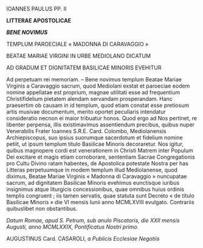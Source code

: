 IOANNES PAULUS PP. II

**LITTERAE APOSTOLICAE**

***BENE NOVIMUS***

TEMPLUM PAROECIALE « MADONNA DI CARAVAGGIO »

BEATAE MARIAE VIRGINI IN URBE MEDIOLANO DICATUM

AD GRADUM ET DIGNITATEM BASILICAE MINORIS EVEHITUR

Ad perpetuam rei memoriam. – Bene novimus templum Beatae Mariae Virginis a Caravaggio sacrum, quod Mediolani exstat et paroeciae eodem nomine appellatae est proprium, magnae utilitati esse ad frequentium Christifidelium pietatem alendam servandam prosperandam. Hanc praesertim ob causam in id templum, quod etiam constat esse pretiosum artis musivae documentum, merito oportet peculiaris intendatur consideratio necnon ei maior tribuatur honos. Quod ergo ad Nοs pertinet, re libenter perpensa, illis existimavimus assentiendum precibus, quibus nuper Venerabilis Frater Ioannes S.R.E. Card. Colombo, Mediolanensis Archiepiscopus, suo ipsius suorumque sacerdotum et fidelium nomine petiit, ut ipsum templum titulo Basilicae Minoris decoraretur. Nos igitur, quibus magnopere cordi est venerationem in Christi Matrem inter Populum Dei excitare et magis etiam corroborare, sententiam Sacrae Congregationis pro Cultu Divino ratam habentes, de Apostolica potestate Nostra per has Litteras perpetuumque in modem templum illud Mediolanense, quod diximus, Beatae Mariae Virginis « Madonna di Caravaggio » nuncupatae sacrum, ad dignitatem Basilicae Minoris evehimus eunctisque iuribus insignimus atque liturgicis concessionibus, quae omnibus huius ordinis templis congruent ; iis tamen servatis, quae statuta sunt Decreto « de titulo Basilicae Minoris » die VI mensis Iunii anno MCMLXVIII evulgato. Contrariis quibuslibet non obstantibus.

*Datum Romae, apud S. Petrum, sub anulo Piscatoris, die XXII mensis Augusti, anno MCMLXXIX, Pontificatus Nostri primo.*

AUGUSTINUS Card. CASAROLI, *a Publicis Ecclesiae Negotiis*